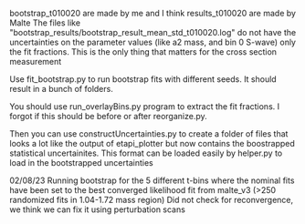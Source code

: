 
bootstrap_t010020 are made by me and I think results_t010020 are made by Malte
The files like "bootstrap_results/bootstrap_result_mean_std_t010020.log" do not have the uncertainties on the parameter values (like a2 mass, and bin 0 S-wave) only the fit fractions. This is the only thing that matters for the cross section measurement 

Use fit_bootstrap.py to run bootstrap fits with different seeds. It should result in a bunch of folders. 

You should use run_overlayBins.py program to extract the fit fractions. I forgot if this should be before or after reorganize.py.

Then you can use constructUncertainties.py to create a folder of files that looks a lot like the output of etapi_plotter but now contains the boostrapped statistical uncertainites. This format can be loaded easily by helper.py to load in the bootstrapped uncertainties 


02/08/23
Running bootstrap for the 5 different t-bins where the nominal fits
have been set to the best converged likelihood fit from malte_v3 (>250 randomized fits in 1.04-1.72 mass region)
Did not check for reconvergence, we think we can fix it using perturbation scans
